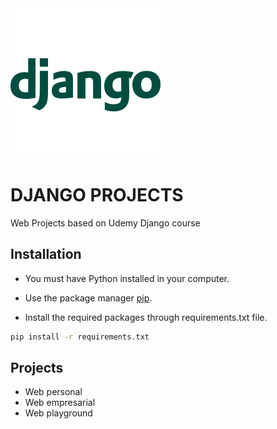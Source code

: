 
<img src="./Description/django-logo.png">

# DJANGO PROJECTS

Web Projects based on Udemy Django course <!--by Professor Hector Costa-->

## Installation

- You must have Python installed in your computer.

- Use the package manager [pip](https://pip.pypa.io/en/stable/).

- Install the required packages through requirements.txt file.

```bash
pip install -r requirements.txt
```
## Projects

* Web personal
* Web empresarial
* Web playground
